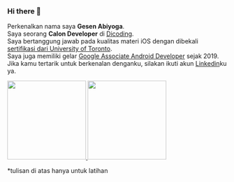 ### Hi there 👋

Perkenalkan nama saya **Gesen Abiyoga**.\
Saya seorang **Calon Developer** di [Dicoding](https://www.dicoding.com/).\
Saya bertanggung jawab pada kualitas materi iOS dengan dibekali [sertifikasi dari University of Toronto](https://www.coursera.org/).\
Saya juga memiliki gelar [Google Associate Android Developer](https://www.credential.net/) sejak 2019.\
Jika kamu tertarik untuk berkenalan denganku, silakan ikuti akun [Linkedin](https://www.linkedin.com/in//)ku ya.
 
<p align="left">
<a href="https://github.com/soerfaz">
  <img height="180em" src="https://github-readme-stats-eight-theta.vercel.app/api?username=soerfaz&show_icons=true&theme=algolia&include_all_commits=true&count_private=true"/>
  <img height="180em" src="https://github-readme-stats-eight-theta.vercel.app/api/top-langs/?username=soerfaz&layout=compact&langs_count=8&theme=algolia"/>
</a>
</p>

*tulisan di atas hanya untuk latihan
